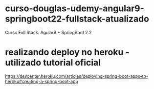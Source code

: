 # curso-douglas-udemy-angular9-springboot22-fullstack-atualizado
Curso Full Stack: Agular9 + SpringBoot 2.2

# realizando deploy no heroku - utilizado tutorial oficial
https://devcenter.heroku.com/articles/deploying-spring-boot-apps-to-heroku#creating-a-spring-boot-app
